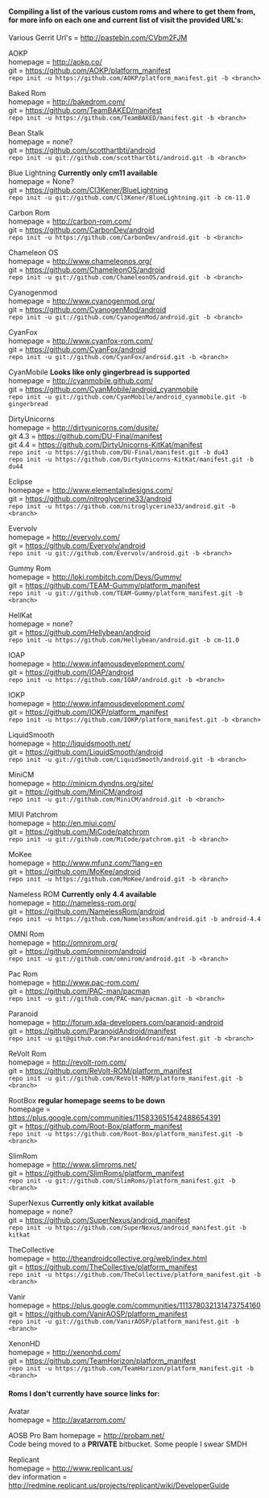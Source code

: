 #### Compiling a list of the various custom roms and where to get them from, for more info on each one and current list of <branches> visit the provided URL's:  

Various Gerrit Url's = http://pastebin.com/CVbm2FJM


AOKP   
homepage = http://aokp.co/   
git = https://github.com/AOKP/platform_manifest  
`repo init -u https://github.com/AOKP/platform_manifest.git -b <branch>`  

Baked Rom  
homepage = http://bakedrom.com/  
git = https://github.com/TeamBAKED/manifest  
`repo init -u https://github.com/TeamBAKED/manifest.git -b <branch>` 

Bean Stalk  
homepage =  none?  
git =  https://github.com/scotthartbti/android  
`repo init -u git://github.com/scotthartbti/android.git -b <branch>`  

Blue Lightning  **Currently only cm11 available**  
homepage =  None?  
git = https://github.com/Cl3Kener/BlueLightning  
`repo init -u git://github.com/Cl3Kener/BlueLightning.git -b cm-11.0`  

Carbon Rom  
homepage = http://carbon-rom.com/  
git = https://github.com/CarbonDev/android  
`repo init -u https://github.com/CarbonDev/android.git -b <branch>`  

Chameleon OS   
homepage = http://www.chameleonos.org/  
git = https://github.com/ChameleonOS/android  
`repo init -u git://github.com/ChameleonOS/android.git -b <branch>`  

Cyanogenmod  
homepage = http://www.cyanogenmod.org/  
git = https://github.com/CyanogenMod/android  
`repo init -u git://github.com/CyanogenMod/android.git -b <branch>`  

CyanFox  
homepage = http://www.cyanfox-rom.com/  
git = https://github.com/CyanFox/android  
`repo init -u git://github.com/CyanFox/android.git -b <branch>`  

CyanMobile **Looks like only gingerbread is supported**  
homepage = http://cyanmobile.github.com/  
git =  https://github.com/CyanMobile/android_cyanmobile  
`repo init -u git://github.com/CyanMobile/android_cyanmobile.git -b gingerbread`  

DirtyUnicorns  
homepage = http://dirtyunicorns.com/dusite/  
git 4.3 =   https://github.com/DU-Final/manifest  
git 4.4 = https://github.com/DirtyUnicorns-KitKat/manifest  
`repo init -u https://github.com/DU-Final/manifest.git -b du43`    
`repo init -u https://github.com/DirtyUnicorns-KitKat/manifest.git -b du44`   

Eclipse  
homepage = http://www.elementalxdesigns.com/  
git = https://github.com/nitroglycerine33/android  
`repo init -u https://github.com/nitroglycerine33/android.git -b <branch>`

Evervolv  
homepage = http://evervolv.com/  
git = https://github.com/Evervolv/android  
`repo init -u git://github.com/Evervolv/android.git -b <branch>`

Gummy Rom   
homepage = http://loki.rombitch.com/Devs/Gummy/  
git = https://github.com/TEAM-Gummy/platform_manifest  
`repo init -u git://github.com/TEAM-Gummy/platform_manifest.git -b <branch>`  

HellKat  
homepage =  none?  
git = https://github.com/Hellybean/android  
`repo init -u https://github.com/Hellybean/android.git -b cm-11.0`  

IOAP   
homepage = http://www.infamousdevelopment.com/  
git = https://github.com/IOAP/android  
`repo init -u https://github.com/IOAP/android.git -b <branch>`  

IOKP  
homepage = http://www.infamousdevelopment.com/  
git = https://github.com/IOKP/platform_manifest  
`repo init -u https://github.com/IOKP/platform_manifest.git -b <branch>`  

LiquidSmooth  
homepage = http://liquidsmooth.net/  
git = https://github.com/LiquidSmooth/android  
`repo init -u git://github.com/LiquidSmooth/android.git -b <branch>`  

MiniCM  
homepage = http://minicm.dyndns.org/site/  
git = https://github.com/MiniCM/android  
`repo init -u git://github.com/MiniCM/android.git -b <branch>`  

MIUI Patchrom  
homepage = http://en.miui.com/  
git = https://github.com/MiCode/patchrom  
`repo init -u git://github.com/MiCode/patchrom.git -b <branch>`  

MoKee  
homepage = http://www.mfunz.com/?lang=en  
git = https://github.com/MoKee/android  
`repo init -u https://github.com/MoKee/android.git -b <branch>`  

Nameless ROM **Currently only 4.4 available**  
homepage =  http://nameless-rom.org/  
git =  https://github.com/NamelessRom/android  
`repo init -u https://github.com/NamelessRom/android.git -b android-4.4`  

OMNI Rom  
homepage = http://omnirom.org/  
git = https://github.com/omnirom/android  
`repo init -u git://github.com/omnirom/android.git -b <branch>`  

Pac Rom  
homepage = http://www.pac-rom.com/   
git = https://github.com/PAC-man/pacman  
`repo init -u git://github.com/PAC-man/pacman.git -b <branch>`  

Paranoid  
homepage = http://forum.xda-developers.com/paranoid-android   
git = https://github.com/ParanoidAndroid/manifest  
`repo init -u git@github.com:ParanoidAndroid/manifest.git -b <branch>`  

ReVolt Rom  
homepage = http://revolt-rom.com/  
git = https://github.com/ReVolt-ROM/platform_manifest  
`repo init -u git://github.com/ReVolt-ROM/platform_manifest.git -b <branch>`  

RootBox **regular homepage seems to be down**  
homepage = https://plus.google.com/communities/115833651542488654391  
git = https://github.com/Root-Box/platform_manifest  
`repo init -u https://github.com/Root-Box/platform_manifest.git -b <branch>`  

SlimRom  
homepage = http://www.slimroms.net/  
git = https://github.com/SlimRoms/platform_manifest  
`repo init -u git://github.com/SlimRoms/platform_manifest.git -b <branch>`  

SuperNexus **Currently only kitkat available**  
homepage =  none?  
git = https://github.com/SuperNexus/android_manifest  
`repo init -u https://github.com/SuperNexus/android_manifest.git -b kitkat`  

TheCollective  
homepage =  http://theandroidcollective.org/web/index.html    
git = https://github.com/TheCollective/platform_manifest  
`repo init -u https://github.com/TheCollective/platform_manifest.git -b <branch>`  

Vanir  
homepage = https://plus.google.com/communities/111378032131473754160  
git = https://github.com/VanirAOSP/platform_manifest  
`repo init -u git://github.com/VanirAOSP/platform_manifest.git -b <branch>`  

XenonHD  
homepage = http://xenonhd.com/  
git = https://github.com/TeamHorizon/platform_manifest  
`repo init -u https://github.com/TeamHorizon/platform_manifest.git -b <branch>`  

#### Roms I don't currently have source links for:
Avatar  
homepage =   http://avatarrom.com/  

AOSB Pro Bam
homepage = http://probam.net/  
Code being moved to a **PRIVATE** bitbucket. Some people I swear SMDH

Replicant  
homepage = http://www.replicant.us/  
dev information = http://redmine.replicant.us/projects/replicant/wiki/DeveloperGuide  

